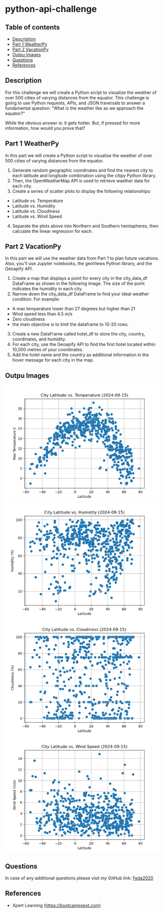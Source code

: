 # python-api-challenge



## Table of contents

* [Description](#Description)
* [Part 1 WeatherPy](#Part-1-WeatherPy)
* [Part 2 VacationPy](#Part-2-VacationPy)
* [Outpu Images](#Outpu-Images)
* [Questions](#Questions)
* [References](#References)

## Description

For this challenge we will create a Python script to visualize the weather of over 500 cities of varying distances from the equator. This challenge is going to use Python requests, APIs, and JSON traversals to answer a fundamental question: "What is the weather like as we approach the equator?"

While the obvious answer is: it gets hotter. But, if pressed for more information, how would you prove that?

## Part 1 WeatherPy

In this part we will create a Python script to visualise the weather of over 500 cities of varying distances from the equator.

1. Generate random geographic coordinates and find the nearest city to each latitude and longitude combination using the citipy Python library.
2. Then, the OpenWeatherMap API is used to retrieve waether data for each city.
3. Create a series of scatter plots to display the following relationships:

* Latitude vs. Temperature
* Latitude vs. Humidity
* Latitude vs. Cloudiness
* Latitude vs. Wind Speed

4. Separate the plots above into Northern and Southern hemispheres, then calculate the linear regression for each.


## Part 2 VacationPy

In this part we will use the weather data from Part 1 to plan future vacations. Also, you'll use Jupyter notebooks, the geoViews Python library, and the Geoapify API.

1. Create a map that displays a point for every city in the city_data_df DataFrame as shown in the following image. The size of the point indicates the humidity in each city.
2. Narrow down the city_data_df DataFrame to find your ideal weather condition. For example:

* A max temperature lower than 27 degrees but higher than 21
* Wind speed less than 4.5 m/s
* Zero cloudiness
* the main objective is to limit the dataframe to 10-20 rows.
3. Create a new DataFrame called hotel_df to store the city, country, coordinates, and humidity.
4. For each city, use the Geoapify API to find the first hotel located within 10,000 metres of your coordinates.
5. Add the hotel name and the country as additional information in the hover message for each city in the map.

## Outpu Images

![Fig1](/WeatherPy/output_data/Fig1.png)
![Fig2](/WeatherPy/output_data/Fig2.png)
![Fig3](/WeatherPy/output_data/Fig3.png)
![Fig3](/WeatherPy/output_data/Fig4.png)

## Questions

In case of any additional questions please visit my GitHub link: [Feda2020](https://github.com/Feda2020) 

## References
 
 * Xpert Learning (https://bootcampspot.com)
 